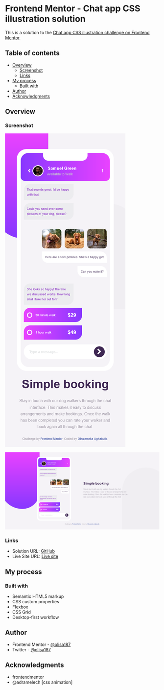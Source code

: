 # Frontend Mentor - Chat app CSS illustration solution

This is a solution to the [Chat app CSS illustration challenge on Frontend Mentor](https://www.frontendmentor.io/challenges/chat-app-css-illustration-O5auMkFqY).

## Table of contents

- [Overview](#overview)
  - [Screenshot](#screenshot)
  - [Links](#links)
- [My process](#my-process)
  - [Built with](#built-with)
- [Author](#author)
- [Acknowledgments](#acknowledgments)

## Overview

### Screenshot

![Mobile](screenshots/mobile.png)

![Desktop](screenshots/desktop.png)


### Links

- Solution URL: [GitHub](https://github.com/olisa187/Chat-App-Css-Illustrator)
- Live Site URL: [Live site](https://olisa187.github-io/Chat-App-Css-Illustrator)

## My process

### Built with

- Semantic HTML5 markup
- CSS custom properties
- Flexbox
- CSS Grid
- Desktop-first workflow

## Author

- Frontend Mentor - [@olisa187](https://www.frontendmentor.io/profile/olisa187)
- Twitter - [@olisa187](https://www.twitter.com/olisa187)


## Acknowledgments

- frontendmentor
- @adramelech [css animation]
